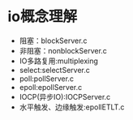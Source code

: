 # io概念理解
- 阻塞：blockServer.c
- 非阻塞：nonblockServer.c
- IO多路复用:multiplexing
- select:selectServer.c
- poll:pollServer.c
- epoll:epollServer.c
- IOCP(异步IO):IOCPServer.c
- 水平触发、边缘触发:epollETLT.c


